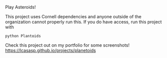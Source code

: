Play Asteroids!

This project uses Cornell dependencies and anyone outside of the organization cannot properly run this.
If you do have access, run this project with
```
python Plantoids
```

Check this project out on my portfolio for some screenshots!
https://lcasasp.github.io/projects/planetoids 
